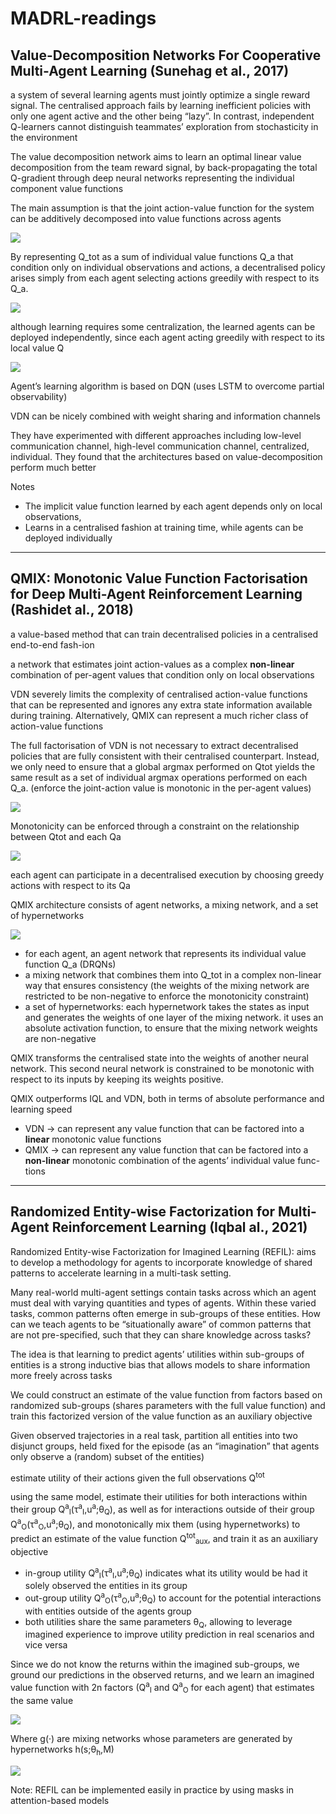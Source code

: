 # MADRL-readings





## Value-Decomposition Networks For Cooperative Multi-Agent Learning (Sunehag et al., 2017)

a system of several learning agents must jointly optimize a single reward signal. The centralised approach fails by learning inefficient policies with only one agent active and the other being “lazy”. In contrast, independent Q-learners cannot distinguish teammates’ exploration from stochasticity in the environment

The value decomposition network aims to learn an optimal linear value decomposition from the team reward signal, by back-propagating the total Q-gradient through deep neural networks representing the individual component value functions

The main assumption is that the joint action-value function for the system can be additively decomposed into value functions across agents

![](imgs/sunehag2017_assumption.PNG)

By representing Q_tot as a sum of individual value functions Q_a that condition only on individual observations and actions, a decentralised policy arises simply from each agent selecting actions greedily with respect to its Q_a.

![](imgs/sunehag2017_VDN_vs_I.PNG)

 although learning requires some centralization, the learned agents can be deployed independently, since each agent acting greedily with respect to its local value ̃Q

![](imgs/sunehag2017_VDN.PNG)

Agent’s learning algorithm is based on DQN (uses LSTM to overcome partial observability)

VDN can be nicely combined with weight sharing and information channels

They have experimented with different approaches including low-level communication channel, high-level communication channel, centralized, individual. They found that the architectures based on value-decomposition perform much better

Notes
- The implicit value function learned by each agent depends only on local observations, 
- Learns in a centralised fashion at training time, while agents can be deployed individually



---

## QMIX: Monotonic Value Function Factorisation for Deep Multi-Agent Reinforcement Learning (Rashidet al., 2018)

a value-based method that can train decentralised policies in a centralised end-to-end fash-ion

a network that estimates joint action-values as a complex **non-linear** combination of per-agent values that condition only on local observations

VDN severely limits the complexity of centralised action-value functions that can be represented and ignores any extra state information available during training. Alternatively, QMIX can represent a much richer class of action-value functions

The full factorisation of VDN is not necessary to extract decentralised policies that are fully consistent with their centralised counterpart. Instead, we only need to ensure that a global argmax performed on Qtot yields the same result as a set of individual argmax operations performed on each Q_a. (enforce the joint-action value is monotonic in the per-agent values) 

![](imgs/rashidet18_consistency_constraint.PNG)

Monotonicity can be enforced through a constraint on the relationship between Qtot and each Qa

![](imgs/rashidet18_monotonicity_constraint.PNG)

each agent can participate in a decentralised execution by choosing greedy actions with respect to its Qa

QMIX architecture consists of agent networks, a mixing network, and a set of hypernetworks

![](imgs/rashidet18_qmix_architecture.PNG)

- for each agent, an agent network that represents its individual value function Q_a (DRQNs)
- a mixing network that combines them into Q_tot in a complex non-linear way that ensures consistency (the weights of the mixing network are restricted to be non-negative to enforce the monotonicity constraint)
- a set of hypernetworks: each hypernetwork takes the states as input and generates the weights of one layer of the mixing network. it uses an absolute activation function, to ensure that the mixing network weights are non-negative

QMIX transforms the centralised state into the weights of another neural network. This second neural network is constrained to be monotonic with respect to its inputs by keeping its weights positive.

QMIX outperforms IQL and VDN, both in terms of absolute performance and learning speed

- VDN -> can represent any value function that can be factored into a **linear** monotonic value functions 
- QMIX -> can represent any value function that can be factored into a **non-linear** monotonic combination of the agents’ individual value func-tions 



---

## Randomized Entity-wise Factorization for Multi-Agent Reinforcement Learning (Iqbal al., 2021)

Randomized Entity-wise Factorization for Imagined Learning (REFIL): aims to develop a methodology for agents to incorporate knowledge of shared patterns to accelerate learning in a multi-task setting.

Many real-world multi-agent settings contain tasks across which an agent must deal with varying quantities and types of agents. Within these varied tasks, common patterns often emerge in sub-groups of these entities. How can we teach agents to be “situationally aware” of common patterns that are not pre-specified, such that they can share knowledge across tasks?

The idea is that learning to predict agents’ utilities within sub-groups of entities is a strong inductive bias that allows models to share information more freely across tasks

We could construct an estimate of the value function from factors based on randomized sub-groups (shares parameters with the full value function) and train this factorized version of the value function as an auxiliary objective

Given observed trajectories in a real task, partition all entities into two disjunct groups, held fixed for the episode (as an “imagination” that agents only observe a (random) subset of the entities)

estimate utility of their actions given the full observations Q<sup>tot</sup>

using the same model, estimate their utilities for both interactions within their group Q<sup>a</sup><sub>I</sub>(τ<sup>a</sup><sub>I</sub>,u<sup>a</sup>;θ<sub>Q</sub>), as well as for interactions outside of their group Q<sup>a</sup><sub>O</sub>(τ<sup>a</sup><sub>O</sub>,u<sup>a</sup>;θ<sub>Q</sub>), and monotonically mix them (using hypernetworks) to predict an estimate of the value function Q<sup>tot</sup><sub>aux</sub>, and train it as an auxiliary objective

- in-group utility Q<sup>a</sup><sub>I</sub>(τ<sup>a</sup><sub>I</sub>,u<sup>a</sup>;θ<sub>Q</sub>) indicates what its utility would be had it solely observed the entities in its group
- out-group utility Q<sup>a</sup><sub>O</sub>(τ<sup>a</sup><sub>O</sub>,u<sup>a</sup>;θ<sub>Q</sub>) to account for the potential interactions with entities outside of the agents group
- both utilities share the same parameters θ<sub>Q</sub>, allowing to leverage imagined experience to improve utility prediction in real scenarios and vice versa

Since we do not know the returns within the imagined sub-groups, we ground our predictions in the observed returns, and we learn an imagined value function with 2n factors (Q<sup>a</sup><sub>I</sub> and Q<sup>a</sup><sub>O</sub> for each agent) that estimates the same value

![](imgs/Iqbal21_decomposition.PNG)

Where g(·) are mixing networks whose parameters are generated by hypernetworks h(s;θ<sub>h</sub>,M)

![](imgs/Iqbal21_REFIL_architecture.PNG)

Note: 
REFIL can be implemented easily in practice by using masks in attention-based models




